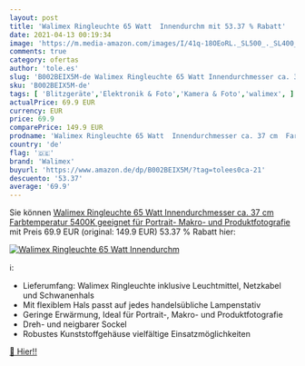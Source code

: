 ```yaml
---
layout: post
title: 'Walimex Ringleuchte 65 Watt  Innendurchm mit 53.37 % Rabatt'
date: 2021-04-13 00:19:34
image: 'https://m.media-amazon.com/images/I/41q-18OEoRL._SL500_._SL400_.jpg'
comments: true
category: ofertas
author: 'tole.es'
slug: 'B002BEIX5M-de Walimex Ringleuchte 65 Watt Innendurchmesser ca. 37 cm...'
sku: 'B002BEIX5M-de'
tags: [ 'Blitzgeräte','Elektronik & Foto','Kamera & Foto','walimex', ]
actualPrice: 69.9 EUR
currency: EUR
price: 69.9
comparePrice: 149.9 EUR
prodname: 'Walimex Ringleuchte 65 Watt  Innendurchmesser ca. 37 cm  Farbtemperatur 5400K  geeignet für Portrait-  Makro- und Produktfotografie '
country: 'de'
flag: '🇩🇪'
brand: 'Walimex'
buyurl: 'https://www.amazon.de/dp/B002BEIX5M/?tag=tolees0ca-21'
descuento: '53.37'
average: '69.9'
---
```


Sie können [Walimex Ringleuchte 65 Watt  Innendurchmesser ca. 37 cm  Farbtemperatur 5400K  geeignet für Portrait-  Makro- und Produktfotografie ](https://www.amazon.de/dp/B002BEIX5M/?tag=tolees0ca-21) mit Preis 69.9 EUR (original: 149.9 EUR) 53.37 % Rabatt hier:

[![Walimex Ringleuchte 65 Watt  Innendurchm](https://m.media-amazon.com/images/I/41q-18OEoRL._SL500_._SL400_.jpg)](https://www.amazon.de/dp/B002BEIX5M/?tag=tolees0ca-21)

ℹ️:

- Lieferumfang: Walimex Ringleuchte inklusive Leuchtmittel, Netzkabel und Schwanenhals
- Mit flexiblem Hals passt auf jedes handelsübliche Lampenstativ
- Geringe Erwärmung, Ideal für Portrait-, Makro- und Produktfotografie
- Dreh- und neigbarer Sockel
- Robustes Kunststoffgehäuse vielfältige Einsatzmöglichkeiten

[🛒 Hier!!](https://www.amazon.de/dp/B002BEIX5M/?tag=tolees0ca-21)
